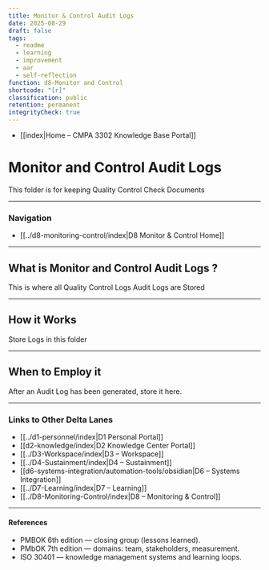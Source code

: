 ```yaml
---
title: Monitor & Control Audit Logs
date: 2025-08-29
draft: false
tags:
  - readme
  - learning
  - improvement
  - aar
  - self-reflection
function: d8-Monitor and Control
shortcode: "[r]"
classification: public
retention: permanent
integrityCheck: true
---
```

- [[index|Home – CMPA 3302 Knowledge Base Portal]]
# Monitor and Control Audit Logs 

This folder is for keeping Quality Control Check Documents

---
### Navigation

- [[../d8-monitoring-control/index|D8 Monitor & Control Home]]  

---
## What is Monitor and Control Audit Logs ?

This is where all Quality Control Logs Audit Logs are Stored

---
## How it Works

Store Logs in this folder

---
## When to Employ it

After an Audit Log has been generated, store it here.

---
### Links to Other Delta Lanes  

- [[../d1-personnel/index|D1 Personal Portal]]  
- [[d2-knowledge/index|D2 Knowledge Center Portal]]
- [[../D3-Workspace/index|D3 – Workspace]]  
- [[../D4-Sustainment/index|D4 – Sustainment]]  
- [[d6-systems-integration/automation-tools/obsidian|D6 – Systems Integration]]  
- [[../D7-Learning/index|D7 – Learning]]  
- [[../D8-Monitoring-Control/index|D8 – Monitoring & Control]]  
---
#### **References**

- PMBOK 6th edition — closing group (lessons learned).  
- PMbOK 7th edition — domains: team, stakeholders, measurement.  
- ISO 30401 — knowledge management systems and learning loops.  

